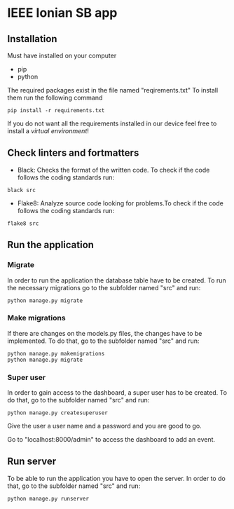 # IEEE Ionian SB app
## Installation 

Must have installed on your computer 
- pip
- python

The required packages exist in the file named "reqirements.txt" To install them run the following command
```
pip install -r requirements.txt
```

If you do not want all the requirements installed in our device feel free to install a *virtual environment*!

## Check linters and fortmatters

- Black: Checks the format of the written code. To check if the code follows the coding standards run:
```
black src
```

- Flake8: Analyze source code looking for problems.To check if the code follows the coding standards run:
```
flake8 src
```

## Run the application

### Migrate
In order to run the application the database table have to be created. To run the necessary migrations go to the subfolder named "src" and run:
```
python manage.py migrate
```

### Make migrations
If there are changes on the models.py files, the changes have to be implemented. To do that, go to the subfolder named "src" and run:
```
python manage.py makemigrations
python manage.py migrate
```
### Super user
In order to gain access to the dashboard, a super user has to be created. To do that, go to the subfolder named "src" and run:
```
python manage.py createsuperuser
```

Give the user a user name and a password and you are good to go. 

Go to "localhost:8000/admin" to access the dashboard to add an event. 

## Run server
To be able to run the application you have to open the server. In order to do that, go to the subfolder named "src" and run:
```
python manage.py runserver
```

